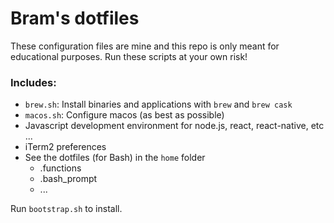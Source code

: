 # Bram's dotfiles

These configuration files are mine and this repo is only meant for educational purposes. Run these scripts at your own risk!

### Includes:

- `brew.sh`: Install binaries and applications with `brew` and `brew cask`
- `macos.sh`: Configure macos (as best as possible)
- Javascript development environment for node.js, react, react-native, etc ...
- iTerm2 preferences
- See the dotfiles (for Bash) in the `home` folder
  - .functions
  - .bash_prompt
  - ...

Run `bootstrap.sh` to install.
